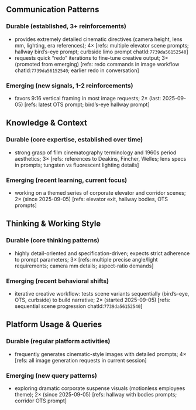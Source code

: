 ## Communication Patterns
### Durable (established, 3+ reinforcements)
- provides extremely detailed cinematic directives (camera height, lens mm, lighting, era references); 4× [refs: multiple elevator scene prompts; hallway bird’s-eye prompt; curbside limo prompt chatId:`7739da56152540`]
- requests quick “redo” iterations to fine-tune creative output; 3× (promoted from emerging) [refs: redo commands in image workflow chatId:`7739da56152540`; earlier redo in conversation]

### Emerging (new signals, 1-2 reinforcements)
- favors 9:16 vertical framing in most image requests; 2× (last: 2025-09-05) [refs: latest OTS prompt; bird’s-eye hallway prompt]

## Knowledge & Context
### Durable (core expertise, established over time)
- strong grasp of film cinematography terminology and 1960s period aesthetics; 3× [refs: references to Deakins, Fincher, Welles; lens specs in prompts; tungsten vs fluorescent lighting details]

### Emerging (recent learning, current focus)
- working on a themed series of corporate elevator and corridor scenes; 2× (since 2025-09-05) [refs: elevator exit, hallway bodies, OTS prompts]

## Thinking & Working Style
### Durable (core thinking patterns)
- highly detail-oriented and specification-driven; expects strict adherence to prompt parameters; 3× [refs: multiple precise angle/light requirements; camera mm details; aspect-ratio demands]

### Emerging (recent behavioral shifts)
- iterative creative workflow: tests scene variants sequentially (bird’s-eye, OTS, curbside) to build narrative; 2× (started 2025-09-05) [refs: sequential scene progression chatId:`7739da56152540`]

## Platform Usage & Queries
### Durable (regular platform activities)
- frequently generates cinematic-style images with detailed prompts; 4× [refs: all image generation requests in current session]

### Emerging (new query patterns)
- exploring dramatic corporate suspense visuals (motionless employees theme); 2× (since 2025-09-05) [refs: hallway with bodies prompts; corridor OTS prompt]